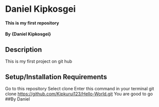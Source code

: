 # Daniel Kipkosgei
#### This is my first repository
#### By **{Daniel Kipkosgei}**
## Description
This is my first project on git hub
## Setup/Installation Requirements
Go to this repository
Select clone
Enter this command in your terminal git clone https://github.com/Kipkurui123/Hello-World.git
You are good to go
##By Daniel
